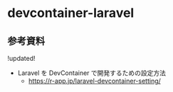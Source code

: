 # devcontainer-laravel

## 参考資料

!updated!

- Laravel を DevContainer で開発するための設定方法
  - https://r-app.jp/laravel-devcontainer-setting/

